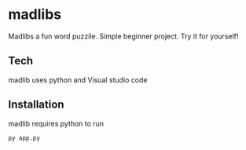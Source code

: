 # madlibs

Madlibs a fun word puzzile. Simple beginner project. Try it for yourself!

## Tech

madlib uses python and Visual studio code

## Installation

madlib requires python to run

```sh
py app.py
```

>
